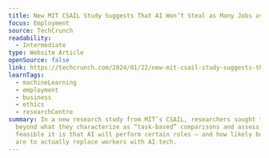 ```yaml
---
title: New MIT CSAIL Study Suggests That AI Won’t Steal as Many Jobs as Expected
focus: Employment
source: TechCrunch
readability:
  - Intermediate
type: Website Article
openSource: false
link: https://techcrunch.com/2024/01/22/new-mit-csail-study-suggests-that-ai-wont-steal-as-many-jobs-expected/
learnTags:
  - machineLearning
  - employment
  - business
  - ethics
  - researchCentre
summary: In a new research study from MIT’s CSAIL, researchers sought to move
  beyond what they characterize as “task-based” comparisons and assess how
  feasible it is that AI will perform certain roles — and how likely businesses
  are to actually replace workers with AI tech.
---
```

